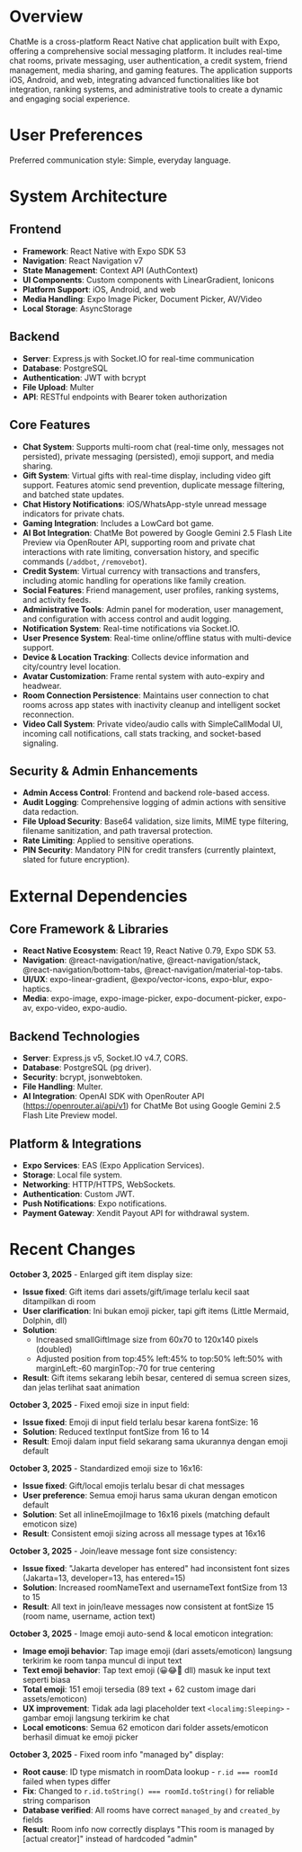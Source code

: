 # Overview

ChatMe is a cross-platform React Native chat application built with Expo, offering a comprehensive social messaging platform. It includes real-time chat rooms, private messaging, user authentication, a credit system, friend management, media sharing, and gaming features. The application supports iOS, Android, and web, integrating advanced functionalities like bot integration, ranking systems, and administrative tools to create a dynamic and engaging social experience.

# User Preferences

Preferred communication style: Simple, everyday language.

# System Architecture

## Frontend
- **Framework**: React Native with Expo SDK 53
- **Navigation**: React Navigation v7
- **State Management**: Context API (AuthContext)
- **UI Components**: Custom components with LinearGradient, Ionicons
- **Platform Support**: iOS, Android, and web
- **Media Handling**: Expo Image Picker, Document Picker, AV/Video
- **Local Storage**: AsyncStorage

## Backend
- **Server**: Express.js with Socket.IO for real-time communication
- **Database**: PostgreSQL
- **Authentication**: JWT with bcrypt
- **File Upload**: Multer
- **API**: RESTful endpoints with Bearer token authorization

## Core Features
- **Chat System**: Supports multi-room chat (real-time only, messages not persisted), private messaging (persisted), emoji support, and media sharing.
- **Gift System**: Virtual gifts with real-time display, including video gift support. Features atomic send prevention, duplicate message filtering, and batched state updates.
- **Chat History Notifications**: iOS/WhatsApp-style unread message indicators for private chats.
- **Gaming Integration**: Includes a LowCard bot game.
- **AI Bot Integration**: ChatMe Bot powered by Google Gemini 2.5 Flash Lite Preview via OpenRouter API, supporting room and private chat interactions with rate limiting, conversation history, and specific commands (`/addbot`, `/removebot`).
- **Credit System**: Virtual currency with transactions and transfers, including atomic handling for operations like family creation.
- **Social Features**: Friend management, user profiles, ranking systems, and activity feeds.
- **Administrative Tools**: Admin panel for moderation, user management, and configuration with access control and audit logging.
- **Notification System**: Real-time notifications via Socket.IO.
- **User Presence System**: Real-time online/offline status with multi-device support.
- **Device & Location Tracking**: Collects device information and city/country level location.
- **Avatar Customization**: Frame rental system with auto-expiry and headwear.
- **Room Connection Persistence**: Maintains user connection to chat rooms across app states with inactivity cleanup and intelligent socket reconnection.
- **Video Call System**: Private video/audio calls with SimpleCallModal UI, incoming call notifications, call stats tracking, and socket-based signaling.

## Security & Admin Enhancements
- **Admin Access Control**: Frontend and backend role-based access.
- **Audit Logging**: Comprehensive logging of admin actions with sensitive data redaction.
- **File Upload Security**: Base64 validation, size limits, MIME type filtering, filename sanitization, and path traversal protection.
- **Rate Limiting**: Applied to sensitive operations.
- **PIN Security**: Mandatory PIN for credit transfers (currently plaintext, slated for future encryption).

# External Dependencies

## Core Framework & Libraries
- **React Native Ecosystem**: React 19, React Native 0.79, Expo SDK 53.
- **Navigation**: @react-navigation/native, @react-navigation/stack, @react-navigation/bottom-tabs, @react-navigation/material-top-tabs.
- **UI/UX**: expo-linear-gradient, @expo/vector-icons, expo-blur, expo-haptics.
- **Media**: expo-image, expo-image-picker, expo-document-picker, expo-av, expo-video, expo-audio.

## Backend Technologies
- **Server**: Express.js v5, Socket.IO v4.7, CORS.
- **Database**: PostgreSQL (pg driver).
- **Security**: bcrypt, jsonwebtoken.
- **File Handling**: Multer.
- **AI Integration**: OpenAI SDK with OpenRouter API (https://openrouter.ai/api/v1) for ChatMe Bot using Google Gemini 2.5 Flash Lite Preview model.

## Platform & Integrations
- **Expo Services**: EAS (Expo Application Services).
- **Storage**: Local file system.
- **Networking**: HTTP/HTTPS, WebSockets.
- **Authentication**: Custom JWT.
- **Push Notifications**: Expo notifications.
- **Payment Gateway**: Xendit Payout API for withdrawal system.

# Recent Changes

**October 3, 2025** - Enlarged gift item display size:
- **Issue fixed**: Gift items dari assets/gift/image terlalu kecil saat ditampilkan di room
- **User clarification**: Ini bukan emoji picker, tapi gift items (Little Mermaid, Dolphin, dll)
- **Solution**: 
  - Increased smallGiftImage size from 60x70 to 120x140 pixels (doubled)
  - Adjusted position from top:45% left:45% to top:50% left:50% with marginLeft:-60 marginTop:-70 for true centering
- **Result**: Gift items sekarang lebih besar, centered di semua screen sizes, dan jelas terlihat saat animation

**October 3, 2025** - Fixed emoji size in input field:
- **Issue fixed**: Emoji di input field terlalu besar karena fontSize: 16
- **Solution**: Reduced textInput fontSize from 16 to 14
- **Result**: Emoji dalam input field sekarang sama ukurannya dengan emoji default

**October 3, 2025** - Standardized emoji size to 16x16:
- **Issue fixed**: Gift/local emojis terlalu besar di chat messages
- **User preference**: Semua emoji harus sama ukuran dengan emoticon default
- **Solution**: Set all inlineEmojiImage to 16x16 pixels (matching default emoticon size)
- **Result**: Consistent emoji sizing across all message types at 16x16

**October 3, 2025** - Join/leave message font size consistency:
- **Issue fixed**: "Jakarta developer has entered" had inconsistent font sizes (Jakarta=13, developer=13, has entered=15)
- **Solution**: Increased roomNameText and usernameText fontSize from 13 to 15
- **Result**: All text in join/leave messages now consistent at fontSize 15 (room name, username, action text)

**October 3, 2025** - Image emoji auto-send & local emoticon integration:
- **Image emoji behavior**: Tap image emoji (dari assets/emoticon) langsung terkirim ke room tanpa muncul di input text
- **Text emoji behavior**: Tap text emoji (😀😂🥰 dll) masuk ke input text seperti biasa
- **Total emoji**: 151 emoji tersedia (89 text + 62 custom image dari assets/emoticon)
- **UX improvement**: Tidak ada lagi placeholder text `<localimg:Sleeping>` - gambar emoji langsung terkirim ke chat
- **Local emoticons**: Semua 62 emoticon dari folder assets/emoticon berhasil dimuat ke emoji picker

**October 3, 2025** - Fixed room info "managed by" display:
- **Root cause**: ID type mismatch in roomData lookup - `r.id === roomId` failed when types differ
- **Fix**: Changed to `r.id.toString() === roomId.toString()` for reliable string comparison
- **Database verified**: All rooms have correct `managed_by` and `created_by` fields
- **Result**: Room info now correctly displays "This room is managed by [actual creator]" instead of hardcoded "admin"